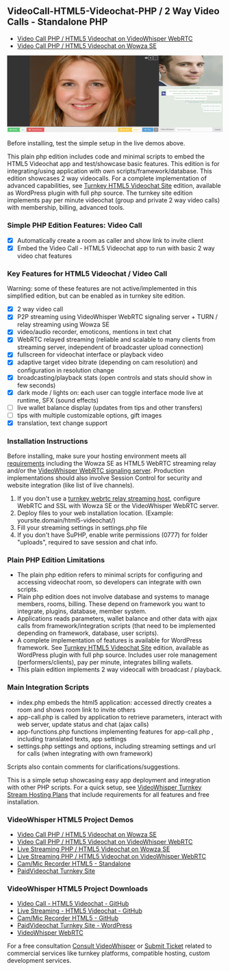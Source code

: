 ## VideoCall-HTML5-Videochat-PHP / 2 Way Video Calls - Standalone PHP

* [Video Call PHP / HTML5 Videochat on VideoWhisper WebRTC](https://demo.videowhisper.com/p2p-html5-videocall/)
* [Video Call PHP / HTML5 Videochat on Wowza SE](https://demo.videowhisper.com/videocall-html5-videochat-php/)

![PHP HTML5 Videochat / Video Call](/snapshots/h5a-2way-call.jpg)

Before installing, test the simple setup in the live demos above.

This plain php edition includes code and minimal scripts to embed the HTML5 Videochat app and test/showcase basic features. This edition is for integrating/using application with own scripts/framework/database.
This edition showcases 2 way videocalls.
For a complete implementation of advanced capabilities, see [Turnkey HTML5 Videochat Site](https://paidvideochat.com/html5-videochat/) edition, available as WordPress plugin with full php source. The turnkey site edition implements pay per minute videochat (group and private 2 way video calls) with membership, billing, advanced tools. 

### Simple PHP Edition Features: Video Call
 * [x] Automatically create a room as caller and show link to invite client
 * [x] Embed the Video Call - HTML5 Videochat app to run with basic 2 way video chat features 

###  Key Features for HTML5 Videochat / Video Call
Warning: some of these features are not active/implemented in this simplified edition, but can be enabled as in turnkey site edition.
 * [x] 2 way video call
 * [x] P2P streaming using VideoWhisper WebRTC signaling server + TURN / relay streaming using Wowza SE
 * [x] video/audio recorder, emoticons, mentions in text chat
 * [x] WebRTC relayed streaming (reliable and scalable to many clients from streaming server, independent of broadcaster upload connection)
 * [x] fullscreen for videochat interface or playback video
 * [x] adaptive target video bitrate (depending on cam resolution) and configuration in resolution change
 * [x] broadcasting/playback stats (open controls and stats should show in few seconds)
 * [x] dark mode / lights on: each user can toggle interface mode live at runtime, SFX (sound effects)
 * [ ] live wallet balance display (updates from tips and other transfers)
 * [ ] tips with multiple customizable options, gift images
 * [x] translation, text change support
 
### Installation Instructions
 Before installing, make sure your hosting environment meets all [requirements](https://videowhisper.com/?p=Requirements) including the Wowza SE as HTML5 WebRTC streaming relay and/or the [VideoWhisper WebRTC signaling server](https://github.com/videowhisper/videowhisper-webrtc/). Production implementations should also involve Session Control for security and website integration (like list of live channels).
  
 1. If you don't use a [turnkey webrtc relay streaming host](https://webrtchost.com/hosting-plans/), configure WebRTC and SSL with Wowza SE or the VideoWhisper WebRTC server.
 2. Deploy files to your web installation location. (Example: yoursite.domain/html5-videochat/)
 3. Fill your streaming settings in settings.php file
 4. If you don't have SuPHP, enable write permissions (0777) for folder "uploads", required to save session and chat info.

### Plain PHP Edition Limitations
 * The plain php edition refers to minimal scripts for configuring and accessing videochat room, so developers can integrate with own scripts. 
 * Plain php edition does not involve database and systems to manage members, rooms, billing. These depend on framework you want to integrate, plugins, database, member system. 
 * Applications reads parameters, wallet balance and other data with ajax calls from framework/integration scripts (that need to be implemented depending on framework, database, user scripts).
 * A complete implementation of features is available for WordPress framework. See [Turnkey HTML5 Videochat Site](https://paidvideochat.com/html5-videochat/) edition, available as WordPress plugin with full php source. Includes user role management (performers/clients), pay per minute, integrates billing wallets.
 * This plain edition implements 2 way videocall with broadcast / playback.
 
### Main Integration Scripts
 * index.php embeds the html5 application: accessed directly creates a room and shows room link to invite others
 * app-call.php is called by application to retrieve parameters, interact with web server, update status and chat (ajax calls)
 * app-functions.php functions implementing features for app-call.php , including translated texts, app settings
 * settings.php settings and options, including streaming settings and url for calls (when integrating with own framework)

Scripts also contain comments for clarifications/suggestions. 

This is a simple setup showcasing easy app deployment and integration with other PHP scripts. 
For a quick setup, see [VideoWhisper Turnkey Stream Hosting Plans](https://webrtchost.com/hosting-plans/) that include requirements for all features and free installation.

### VideoWhisper HTML5 Project Demos
 * [Video Call PHP / HTML5 Videochat on Wowza SE](https://demo.videowhisper.com/videocall-html5-videochat-php/)
 * [Video Call PHP / HTML5 Videochat on VideoWhisper WebRTC](https://demo.videowhisper.com/p2p-html5-videocall/)
 * [Live Streaming PHP / HTML5 Videochat on Wowza SE](https://demo.videowhisper.com/html5-videochat-php/)
 * [Live Streaming PHP / HTML5 Videochat on VideoWhisper WebRTC](https://demo.videowhisper.com/vws-html5-livestreaming/)
 * [Cam/Mic Recorder HTML5 - Standalone](https://demo.videowhisper.com/cam-recorder-html5-video-audio/)
 * [PaidVideochat Turnkey Site](https://paidvideochat.com/demo/)

 ### VideoWhisper HTML5 Project Downloads
 * [Video Call - HTML5 Videochat - GitHub](https://github.com/videowhisper/VideoCall-HTML5-Videochat-PHP)
 * [Live Streaming - HTML5 Videochat - GitHub](https://github.com/videowhisper/HTML5-Videochat-PHP)
 * [Cam/Mic Recorder HTML5 - GitHub](https://github.com/videowhisper/Cam-Recorder-HTML5-Video-Audio)
 * [PaidVideochat Turnkey Site - WordPress](https://wordpress.org/plugins/ppv-live-webcams/)
 * [VideoWhisper WebRTC](https://github.com/videowhisper/videowhisper-webrtc/)

For a free consultation [Consult VideoWhisper](https://consult.videowhisper.com) or [Submit Ticket](https://videowhisper.com/tickets_submit.php) related to commercial services like turnkey platforms, compatible hosting, custom development services.

